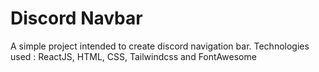 # Discord Navbar

A simple project intended to create discord navigation bar.
Technologies used : ReactJS, HTML, CSS, Tailwindcss and FontAwesome
